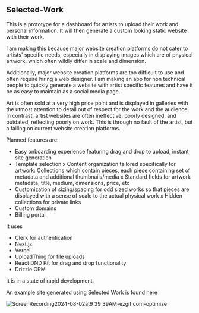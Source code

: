 ## Selected-Work

This is a prototype for a dashboard for artists to upload their work and personal information. It will then generate a custom looking static website with their work.

I am making this because major website creation platforms do not cater to artists' specific needs, especially in displaying images which are of physical artwork, which often wildly differ in scale and dimension.

Additionally, major website creation platforms are too difficult to use and often require hiring a web designer. I am making an app for non technical people to quickly generate a website with artist specific features and have it be as easy to maintain as a social media page.

Art is often sold at a very high price point and is displayed in galleries with the utmost attention to detail out of respect for the work and the audience. In contrast, artist websites are often ineffective, poorly designed, and outdated, reflecting poorly on work. This is through no fault of the artist, but a failing on current website creation platforms.

Planned features are:

- Easy onboarding experience featuring drag and drop to upload, instant site generation
- Template selection
x Content organization tailored specifically for artwork: Collections which contain pieces, each piece containing set of metadata and additional thumbnails/media
x Standard fields for artwork metadata, title, medium, dimensions, price, etc
- Customization of sizing/spacing for odd sized works so that pieces are displayed with a sense of scale to the actual physical work
x Hidden collections for private links
- Custom domains
- Billing portal

It uses 
- Clerk for authentication
- Next.js
- Vercel
- UploadThing for file uploads
- React DND Kit for drag and drop functionality
- Drizzle ORM

It is in a state of rapid development.

An example site generated using Selected Work is found [here](https://dash-xi-seven.vercel.app/camdenross)

![ScreenRecording2024-08-02at9 39 39AM-ezgif com-optimize](https://github.com/user-attachments/assets/74a6a37c-0968-4311-929f-358fd5ecb7c1)

